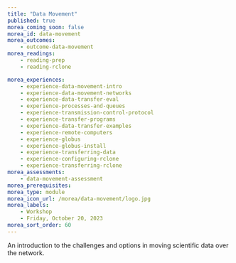 ```yaml
---
title: "Data Movement"
published: true
morea_coming_soon: false
morea_id: data-movement
morea_outcomes:
    - outcome-data-movement
morea_readings:
    - reading-prep
    - reading-rclone

morea_experiences:
    - experience-data-movement-intro
    - experience-data-movement-networks
    - experience-data-transfer-eval
    - experience-processes-and-queues
    - experience-transmission-control-protocol
    - experience-transfer-programs
    - experience-data-transfer-examples
    - experience-remote-computers
    - experience-globus
    - experience-globus-install
    - experience-transferring-data
    - experience-configuring-rclone
    - experience-transferring-rclone
morea_assessments:
    - data-movement-assessment
morea_prerequisites:
morea_type: module
morea_icon_url: /morea/data-movement/logo.jpg
morea_labels:
    - Workshop
    - Friday, October 20, 2023
morea_sort_order: 60
---
```


An introduction to the challenges and options in moving scientific data over the network. 
